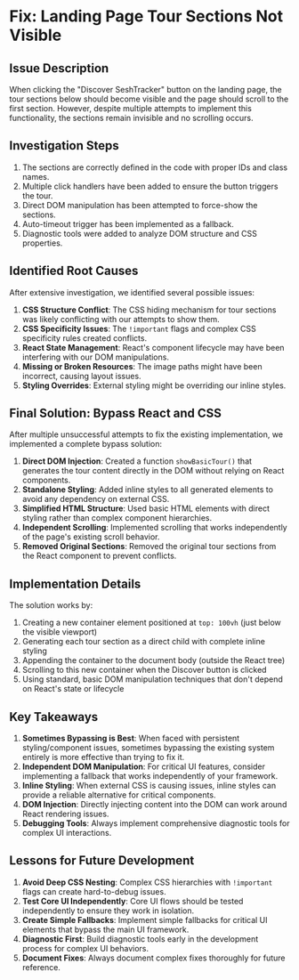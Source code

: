 # Fix: Landing Page Tour Sections Not Visible

## Issue Description
When clicking the "Discover SeshTracker" button on the landing page, the tour sections below should become visible and the page should scroll to the first section. However, despite multiple attempts to implement this functionality, the sections remain invisible and no scrolling occurs.

## Investigation Steps

1. The sections are correctly defined in the code with proper IDs and class names.
2. Multiple click handlers have been added to ensure the button triggers the tour.
3. Direct DOM manipulation has been attempted to force-show the sections.
4. Auto-timeout trigger has been implemented as a fallback.
5. Diagnostic tools were added to analyze DOM structure and CSS properties.

## Identified Root Causes

After extensive investigation, we identified several possible issues:

1. **CSS Structure Conflict**: The CSS hiding mechanism for tour sections was likely conflicting with our attempts to show them.
2. **CSS Specificity Issues**: The `!important` flags and complex CSS specificity rules created conflicts.
3. **React State Management**: React's component lifecycle may have been interfering with our DOM manipulations.
4. **Missing or Broken Resources**: The image paths might have been incorrect, causing layout issues.
5. **Styling Overrides**: External styling might be overriding our inline styles.

## Final Solution: Bypass React and CSS

After multiple unsuccessful attempts to fix the existing implementation, we implemented a complete bypass solution:

1. **Direct DOM Injection**: Created a function `showBasicTour()` that generates the tour content directly in the DOM without relying on React components.
2. **Standalone Styling**: Added inline styles to all generated elements to avoid any dependency on external CSS.
3. **Simplified HTML Structure**: Used basic HTML elements with direct styling rather than complex component hierarchies.
4. **Independent Scrolling**: Implemented scrolling that works independently of the page's existing scroll behavior.
5. **Removed Original Sections**: Removed the original tour sections from the React component to prevent conflicts.

## Implementation Details

The solution works by:
1. Creating a new container element positioned at `top: 100vh` (just below the visible viewport)
2. Generating each tour section as a direct child with complete inline styling
3. Appending the container to the document body (outside the React tree)
4. Scrolling to this new container when the Discover button is clicked
5. Using standard, basic DOM manipulation techniques that don't depend on React's state or lifecycle

## Key Takeaways

1. **Sometimes Bypassing is Best**: When faced with persistent styling/component issues, sometimes bypassing the existing system entirely is more effective than trying to fix it.
2. **Independent DOM Manipulation**: For critical UI features, consider implementing a fallback that works independently of your framework.
3. **Inline Styling**: When external CSS is causing issues, inline styles can provide a reliable alternative for critical components.
4. **DOM Injection**: Directly injecting content into the DOM can work around React rendering issues.
5. **Debugging Tools**: Always implement comprehensive diagnostic tools for complex UI interactions.

## Lessons for Future Development

1. **Avoid Deep CSS Nesting**: Complex CSS hierarchies with `!important` flags can create hard-to-debug issues.
2. **Test Core UI Independently**: Core UI flows should be tested independently to ensure they work in isolation.
3. **Create Simple Fallbacks**: Implement simple fallbacks for critical UI elements that bypass the main UI framework.
4. **Diagnostic First**: Build diagnostic tools early in the development process for complex UI behaviors.
5. **Document Fixes**: Always document complex fixes thoroughly for future reference. 